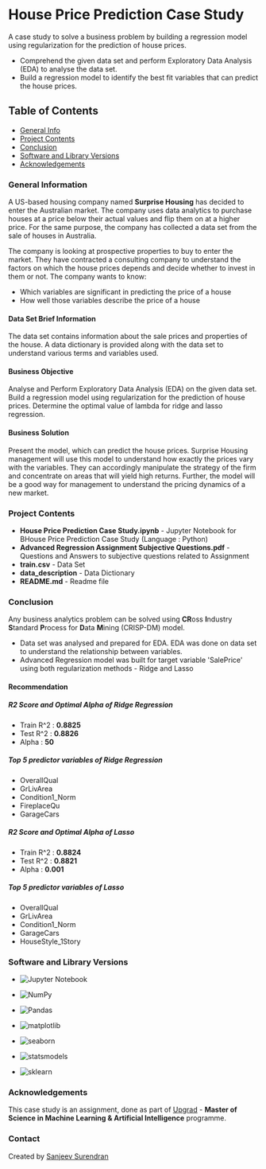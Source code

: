 # House Price Prediction Case Study
A case study to solve a business problem by building a regression model using regularization for the prediction of house prices.
* Comprehend the given data set and perform Exploratory Data Analysis (EDA) to analyse the data set.
* Build a regression model to identify the best fit variables that can predict the house prices.

## Table of Contents
* [General Info](#general-information)
* [Project Contents](#project-contents)
* [Conclusion](#conclusion)
* [Software and Library Versions](#software-and-library-versions)
* [Acknowledgements](#acknowledgements)

### General Information
A US-based housing company named **Surprise Housing** has decided to enter the Australian market. The company uses data analytics to purchase houses at a price below their actual values and flip them on at a higher price. For the same purpose, the company has collected a data set from the sale of houses in Australia.

The company is looking at prospective properties to buy to enter the market. They have contracted a consulting company to understand the factors on which the house prices depends and decide whether to invest in them or not.
The company wants to know:
* Which variables are significant in predicting the price of a house
* How well those variables describe the price of a house

#### Data Set Brief Information
The data set contains information about the sale prices and properties of the house.
A data dictionary is provided along with the data set to understand various terms and variables used.

#### Business Objective
Analyse and Perform Exploratory Data Analysis (EDA) on the given data set. Build a regression model using regularization for the prediction of house prices.
Determine the optimal value of lambda for ridge and lasso regression.

#### Business Solution
Present the model, which can predict the house prices. Surprise Housing management will use this model to understand how exactly the prices vary with the variables. They can accordingly manipulate the strategy of the firm and concentrate on areas that will yield high returns. Further, the model will be a good way for management to understand the pricing dynamics of a new market.


### Project Contents
* **House Price Prediction Case Study.ipynb** - Jupyter Notebook for BHouse Price Prediction Case Study (Language : Python)
* **Advanced Regression Assignment Subjective Questions.pdf** - Questions and Answers to subjective questions related to Assignment
* **train.csv** - Data Set
* **data_description** - Data Dictionary
* **README.md** - Readme file


### Conclusion
Any business analytics problem can be solved using **CR**oss **I**ndustry **S**tandard **P**rocess for **D**ata **M**ining (CRISP-DM) model.
* Data set was analysed and prepared for EDA. EDA was done on data set to understand the relationship between variables.
* Advanced Regression model was built for target variable 'SalePrice' using both regularization methods - Ridge and Lasso

#### Recommendation

##### R2 Score and Optimal Alpha of Ridge Regression
* Train R^2 : **0.8825**
* Test R^2 : **0.8826**
* Alpha : **50**

##### Top 5 predictor variables of Ridge Regression
* OverallQual    
* GrLivArea      
* Condition1_Norm
* FireplaceQu    
* GarageCars     

##### R2 Score and Optimal Alpha of Lasso
* Train R^2 : **0.8824**
* Test R^2 : **0.8821**
* Alpha : **0.001**

##### Top 5 predictor variables of Lasso
* OverallQual      
* GrLivArea        
* Condition1_Norm  
* GarageCars       
* HouseStyle_1Story


### Software and Library Versions
* ![Jupyter Notebook](https://img.shields.io/static/v1?label=Jupyter%20Notebook&message=4.9.2&color=blue&labelColor=grey)

* ![NumPy](https://img.shields.io/static/v1?label=numpy&message=1.21.5&color=blue&labelColor=grey)

* ![Pandas](https://img.shields.io/static/v1?label=pandas&message=1.4.2&color=blue&labelColor=grey)

* ![matplotlib](https://img.shields.io/static/v1?label=matplotlib&message=3.5.1&color=blue&labelColor=grey)

* ![seaborn](https://img.shields.io/static/v1?label=seaborn&message=0.11.2&color=blue&labelColor=grey)

* ![statsmodels](https://img.shields.io/static/v1?label=statsmodels&message=0.13.2&color=blue&labelColor=grey)

* ![sklearn](https://img.shields.io/static/v1?label=sklearn&message=1.0.2&color=blue&labelColor=grey)


### Acknowledgements
This case study is an assignment, done as part of [Upgrad](https://www.upgrad.com/ ) - **Master of Science in Machine Learning & Artificial Intelligence** programme.


### Contact
Created by [Sanjeev Surendran](https://github.com/Sanjeev-Surendran)


<!-- ## License -->
<!-- This project is not a open source and sharing the project files is prohibited. -->
